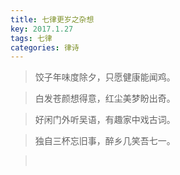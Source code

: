 ```yaml
---
title: 七律更岁之杂想
key: 2017.1.27
tags: 七律
categories: 律诗
---
```


<blockquote class="blockquote-center">饺子年味度除夕，只愿健康能闻鸡。
</blockquote>
<blockquote class="blockquote-center">白发苍颜想得意，红尘美梦盼出奇。
</blockquote>
<blockquote class="blockquote-center">好闲门外听吴语，有趣家中戏古词。
</blockquote>
<blockquote class="blockquote-center">独自三杯忘旧事，醉乡几笑吾七一。
</blockquote>
<blockquote class="blockquote-center"></br>
</blockquote>
